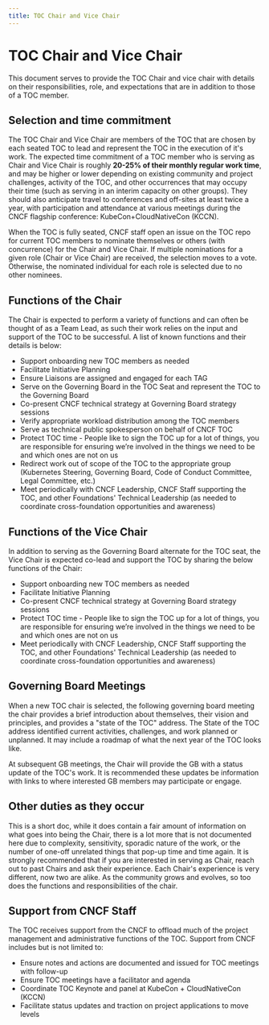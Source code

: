```yaml
---
title: TOC Chair and Vice Chair
---
```


# TOC Chair and Vice Chair

This document serves to provide the TOC Chair and vice chair with details on their responsibilities, role, and expectations that are in addition to those of a TOC member.

## Selection and time commitment

The TOC Chair and Vice Chair are members of the TOC that are chosen by each seated TOC to lead and represent the TOC in the execution of it's work. The expected time commitment of a TOC member who is serving as Chair and Vice Chair is roughly **20-25% of their monthly regular work time**, and may be higher or lower depending on existing community and project challenges, activity of the TOC, and other occurrences that may occupy their time (such as serving in an interim capacity on other groups). They should also anticipate travel to conferences and off-sites at least twice a year, with participation and attendance at various meetings during the CNCF flagship conference: KubeCon+CloudNativeCon (KCCN).

When the TOC is fully seated, CNCF staff open an issue on the TOC repo for current TOC members to nominate themselves or others (with concurrence) for the Chair and Vice Chair. If multiple nominations for a given role (Chair or Vice Chair) are received, the selection moves to a vote. Otherwise, the nominated individual for each role is selected due to no other nominees.

## Functions of the Chair

The Chair is expected to perform a variety of functions and can often be thought of as a Team Lead, as such their work relies on the input and support of the TOC to be successful. A list of known functions and their details is below:

* Support onboarding new TOC members as needed
* Facilitate Initiative Planning
* Ensure Liaisons are assigned and engaged for each TAG
* Serve on the Governing Board in the TOC Seat and represent the TOC to the Governing Board
* Co-present CNCF technical strategy at Governing Board strategy sessions
* Verify appropriate workload distribution among the TOC members
* Serve as technical public spokesperson on behalf of CNCF TOC
* Protect TOC time - People like to sign the TOC up for a lot of things, you are responsible for ensuring we’re involved in the things we need to be and which ones are not on us
* Redirect work out of scope of the TOC to the appropriate group (Kubernetes Steering, Governing Board, Code of Conduct Committee, Legal Committee, etc.)
* Meet periodically with CNCF Leadership, CNCF Staff supporting the TOC, and other Foundations' Technical Leadership (as needed to coordinate cross-foundation opportunities and awareness)

## Functions of the Vice Chair

In addition to serving as the Governing Board alternate for the TOC seat, the Vice Chair is expected co-lead and support the TOC by sharing the below functions of the Chair:

* Support onboarding new TOC members as needed
* Facilitate Initiative Planning
* Co-present CNCF technical strategy at Governing Board strategy sessions
* Protect TOC time - People like to sign the TOC up for a lot of things, you are responsible for ensuring we’re involved in the things we need to be and which ones are not on us
* Meet periodically with CNCF Leadership, CNCF Staff supporting the TOC, and other Foundations' Technical Leadership (as needed to coordinate cross-foundation opportunities and awareness)

## Governing Board Meetings

When a new TOC chair is selected, the following governing board meeting the chair provides a brief introduction about themselves, their vision and principles, and provides a "state of the TOC" address. The State of the TOC address identified current activities, challenges, and work planned or unplanned. It may include a roadmap of what the next year of the TOC looks like.

At subsequent GB meetings, the Chair will provide the GB with a status update of the TOC's work. It is recommended these updates be information with links to where interested GB members may participate or engage.

## Other duties as they occur

This is a short doc, while it does contain a fair amount of information on what goes into being the Chair, there is a lot more that is not documented here due to complexity, sensitivity, sporadic nature of the work, or the number of one-off unrelated things that pop-up time and time again. It is strongly recommended that if you are interested in serving as Chair, reach out to past Chairs and ask their experience. Each Chair's experience is very different, now two are alike. As the community grows and evolves, so too does the functions and responsibilities of the chair.

## Support from CNCF Staff

The TOC receives support from the CNCF to offload much of the project management and administrative functions of the TOC.  Support from CNCF includes but is not limited to:

* Ensure notes and actions are documented and issued for TOC meetings with follow-up
* Ensure TOC meetings have a facilitator and agenda
* Coordinate TOC Keynote and panel at KubeCon + CloudNativeCon (KCCN)
* Facilitate status updates and traction on project applications to move levels
